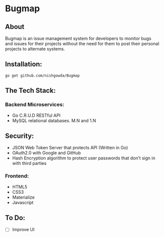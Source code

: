# Bugmap
## About
Bugmap is an issue management system for developers to monitor bugs and issues for their projects without the need for them to post their personal projects to alternate systems. 

## Installation:
```
go get github.com/nishgowda/Bugmap
```

## The Tech Stack:

### Backend Microservices:
- Go C.R.U.D RESTful API
- MySQL relational databases. M.N and 1.N

## Security:
- JSON Web Token Server that protects API (Written in Go)
- OAuth2.0 with Google and GitHub
- Hash Encryption algorithm to protect user passwords that don't sign in with third parties

### Frontend: 
- HTML5
- CSS3
- Materialize
- Javascript

## To Do:
- [ ] Improve UI

